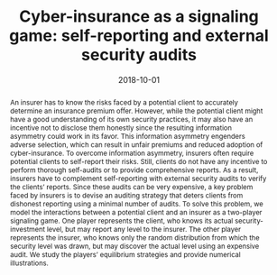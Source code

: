 ---
title: "Cyber-insurance as a signaling game: self-reporting and external security audits"
abstract: "An insurer has to know the risks faced by a potential client to accurately determine an insurance premium offer. However, while the potential client might have a good understanding of its own security practices, it may also have an incentive not to disclose them honestly since the resulting information asymmetry could work in its favor. This information asymmetry engenders adverse selection, which can result in unfair premiums and reduced adoption of cyber-insurance. To overcome information asymmetry, insurers often require potential clients to self-report their risks. Still, clients do not have any incentive to perform thorough self-audits or to provide comprehensive reports. As a result, insurers have to complement self-reporting with external security audits to verify the clients’ reports. Since these audits can be very expensive, a key problem faced by insurers is to devise an auditing strategy that deters clients from dishonest reporting using a minimal number of audits. To solve this problem, we model the interactions between a potential client and an insurer as a two-player signaling game. One player represents the client, who knows its actual security-investment level, but may report any level to the insurer. The other player represents the insurer, who knows only the random distribution from which the security level was drawn, but may discover the actual level using an expensive audit. We study the players’ equilibrium strategies and provide numerical illustrations."
collection: publications
permalink: /publication/laszka2018cyber
date: 2018-10-01
venue: '9th Conference on Decision and Game Theory for Security'
paperurl: '/files/pdf/papers/laszka2018cyber.pdf'
slidesurl: '/files/pdf/slides/laszka2018cyber-slides.pdf'
link: 'https://doi.org/10.1007/978-3-030-01554-1_29'
citation: 'Aron Laszka, Emmanouil Panaousis, Jens Grossklags (2018). 
&quot;Cyber-insurance as a signaling game: self-reporting and external security audits.&quot;
<i>9th Conference on Decision and Game Theory for Security (GameSec 2018)</i>.'
---